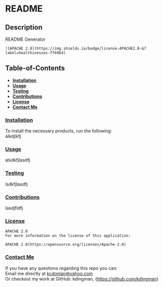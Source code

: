 
  # README

  ## **Description**
  README Generator

  
    ![APACHE 2.0](https://img.shields.io/badge/license-APACHE2.0-&?label=healthinesses-ff69b4)

  ## Table-of-Contents  
  
  - [**Installation**](#installation)  
  - [**Usage**](#usage)  
  - [**Testing**](#testing)  
  - [**Contributions**](#contributions)  
  - [**License**](#license)  
  - [**Contact Me**](#contact-me)  

  ### [**Installation**](#table-of-contents)
  To install the necessary products, run the following:  
  alkdjlkfj

  ### [**Usage**](#table-of-contents)
  alsdkfjlasdfj

  ### [**Testing**](#table-of-contents)
  lsdkfjlasdfj

  ### [**Contributions**](#table-of-contents)
  lasdjfldfj

  ### [**License**](#table-of-contents)
  
    APACHE 2.0
    For more information on the license of this application:
    
    APACHE 2.0(https://opensource.org/licenses/Apache-2.0)
    

  ### [**Contact Me**](#table-of-contents)
  If you have any questions regarding this repo you can:  
    Email me directly at kcdonlan@yahoo.com  
    Or checkout my work at GitHub: kdingman, (https://github.com/kdingman)

